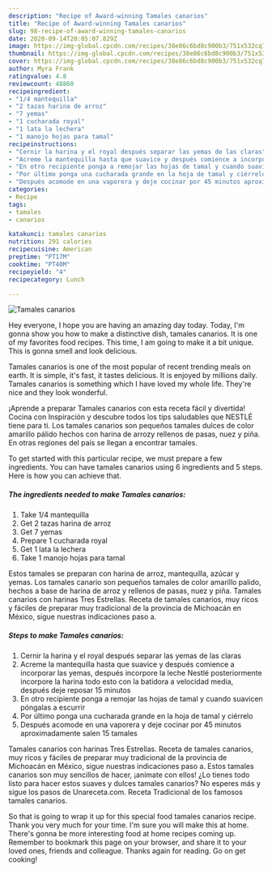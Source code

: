 ```yaml
---
description: "Recipe of Award-winning Tamales canarios"
title: "Recipe of Award-winning Tamales canarios"
slug: 98-recipe-of-award-winning-tamales-canarios
date: 2020-09-14T20:05:07.829Z
image: https://img-global.cpcdn.com/recipes/38e86c6bd8c900b3/751x532cq70/tamales-canarios-foto-principal.jpg
thumbnail: https://img-global.cpcdn.com/recipes/38e86c6bd8c900b3/751x532cq70/tamales-canarios-foto-principal.jpg
cover: https://img-global.cpcdn.com/recipes/38e86c6bd8c900b3/751x532cq70/tamales-canarios-foto-principal.jpg
author: Myra Frank
ratingvalue: 4.8
reviewcount: 48860
recipeingredient:
- "1/4 mantequilla"
- "2 tazas harina de arroz"
- "7 yemas"
- "1 cucharada royal"
- "1 lata la lechera"
- "1 manojo hojas para tamal"
recipeinstructions:
- "Cernir la harina y el royal después separar las yemas de las claras"
- "Acreme la mantequilla hasta que suavice y después comience a incorporar las yemas, después incorpore la leche Nestlé posteriormente incorpore la harina todo esto con la batidora a velocidad media, después deje reposar 15 minutos"
- "En otro recipiente ponga a remojar las hojas de tamal y cuando suavicen póngalas a escurrir"
- "Por último ponga una cucharada grande en la hoja de tamal y ciérrelo"
- "Después acomode en una vaporera y deje cocinar por 45 minutos aproximadamente salen 15 tamales"
categories:
- Recipe
tags:
- tamales
- canarios

katakunci: tamales canarios 
nutrition: 291 calories
recipecuisine: American
preptime: "PT17M"
cooktime: "PT40M"
recipeyield: "4"
recipecategory: Lunch

---
```



![Tamales canarios](https://img-global.cpcdn.com/recipes/38e86c6bd8c900b3/751x532cq70/tamales-canarios-foto-principal.jpg)

Hey everyone, I hope you are having an amazing day today. Today, I'm gonna show you how to make a distinctive dish, tamales canarios. It is one of my favorites food recipes. This time, I am going to make it a bit unique. This is gonna smell and look delicious.

Tamales canarios is one of the most popular of recent trending meals on earth. It is simple, it's fast, it tastes delicious. It is enjoyed by millions daily. Tamales canarios is something which I have loved my whole life. They're nice and they look wonderful.

¡Aprende a preparar Tamales canarios con esta receta fácil y divertida! Cocina con Inspiración y descubre todos los tips saludables que NESTLÉ tiene para ti. Los tamales canarios son pequeños tamales dulces de color amarillo pálido hechos con harina de arrozy rellenos de pasas, nuez y piña. En otras regiones del país se llegan a encontrar tamales.


To get started with this particular recipe, we must prepare a few ingredients. You can have tamales canarios using 6 ingredients and 5 steps. Here is how you can achieve that.

<!--inarticleads1-->

##### The ingredients needed to make Tamales canarios:

1. Take 1/4 mantequilla
1. Get 2 tazas harina de arroz
1. Get 7 yemas
1. Prepare 1 cucharada royal
1. Get 1 lata la lechera
1. Take 1 manojo hojas para tamal


Estos tamales se preparan con harina de arroz, mantequilla, azúcar y yemas. Los tamales canario son pequeños tamales de color amarillo palido, hechos a base de harina de arroz y rellenos de pasas, nuez y piña. Tamales canarios con harinas Tres Estrellas. Receta de tamales canarios, muy ricos y fáciles de preparar muy tradicional de la provincia de Michoacán en México, sigue nuestras indicaciones paso a. 

<!--inarticleads2-->

##### Steps to make Tamales canarios:

1. Cernir la harina y el royal después separar las yemas de las claras
1. Acreme la mantequilla hasta que suavice y después comience a incorporar las yemas, después incorpore la leche Nestlé posteriormente incorpore la harina todo esto con la batidora a velocidad media, después deje reposar 15 minutos
1. En otro recipiente ponga a remojar las hojas de tamal y cuando suavicen póngalas a escurrir
1. Por último ponga una cucharada grande en la hoja de tamal y ciérrelo
1. Después acomode en una vaporera y deje cocinar por 45 minutos aproximadamente salen 15 tamales


Tamales canarios con harinas Tres Estrellas. Receta de tamales canarios, muy ricos y fáciles de preparar muy tradicional de la provincia de Michoacán en México, sigue nuestras indicaciones paso a. Estos tamales canarios son muy sencillos de hacer, ¡anímate con ellos! ¿Lo tienes todo listo para hacer estos suaves y dulces tamales canarios? No esperes más y sigue los pasos de Unareceta.com. Receta Tradicional de los famosos tamales canarios. 

So that is going to wrap it up for this special food tamales canarios recipe. Thank you very much for your time. I'm sure you will make this at home. There's gonna be more interesting food at home recipes coming up. Remember to bookmark this page on your browser, and share it to your loved ones, friends and colleague. Thanks again for reading. Go on get cooking!
